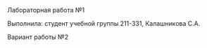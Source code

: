 Лабораторная работа №1

Выполнила: студент учебной группы 211-331, Калашникова С.А.

Вариант работы №2
